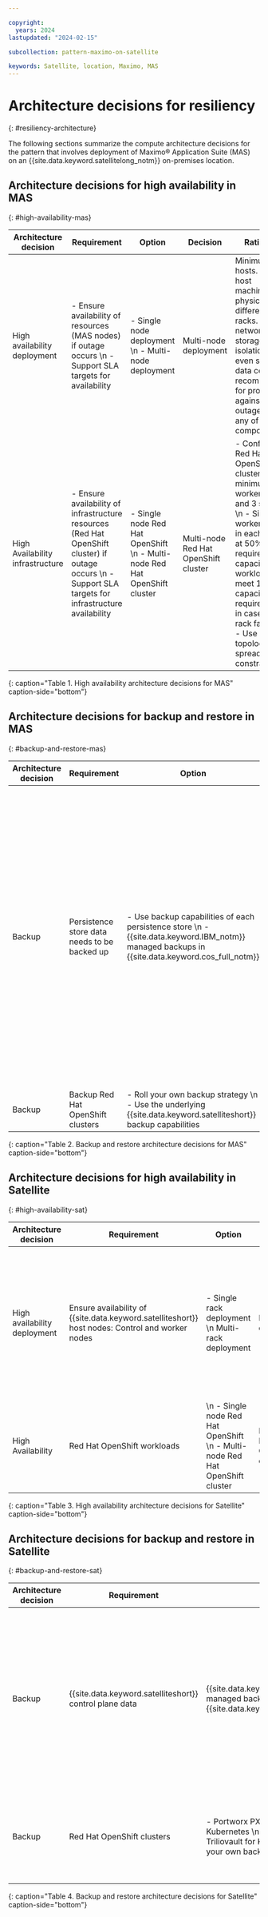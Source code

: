 ```yaml
---

copyright:
  years: 2024
lastupdated: "2024-02-15"

subcollection: pattern-maximo-on-satellite

keywords: Satellite, location, Maximo, MAS
---
```


# Architecture decisions for resiliency
{: #resiliency-architecture}

The following sections summarize the compute architecture decisions for the pattern that involves deployment of Maximo® Application Suite (MAS) on an {{site.data.keyword.satellitelong_notm}} on-premises location.

## Architecture decisions for high availability in MAS
{: #high-availability-mas}

| Architecture decision | Requirement | Option | Decision | Rationale |
|---|---|---|---|---|
| High availability deployment | - Ensure availability of resources (MAS nodes) if outage occurs \n - Support SLA targets for availability | - Single node deployment \n - Multi-node deployment	| Multi-node deployment	| Minimum of 3 hosts. Place host machines in physically different racks. Power, network, and storage isolation and even separate data centers recommended for protection against outages for any of these components. |
| High Availability infrastructure | - Ensure availability of infrastructure resources (Red Hat OpenShift cluster) if outage occurs \n - Support SLA targets for infrastructure availability | - Single node Red Hat OpenShift \n - Multi-node Red Hat OpenShift cluster | Multi-node Red Hat OpenShift cluster | - Configure Red Hat OpenShift clusters with a minimum of 3 worker nodes and 3 spares. \n - Size the worker nodes in each zone at 50% of required CPU capacity for workloads to meet 100% capacity requirements in case of rack failure. \n - Use pod topology spread constraints. |
{: caption="Table 1. High availability architecture decisions for MAS" caption-side="bottom"}

## Architecture decisions for backup and restore in MAS
{: #backup-and-restore-mas}

| Architecture decision | Requirement | Option | Decision | Rationale |
|---|---|---|---|---|
| Backup |  Persistence store data needs to be backed up | - Use backup capabilities of each persistence store \n - {{site.data.keyword.IBM_notm}} managed backups in {{site.data.keyword.cos_full_notm}} | Use backup capabilities of each persistence store | There are application services and data services that need to be spread across nodes (or zones) with an adequate level of replication configured. In addition to Suite services, each data service in MAS has different replication features. Refer to [MAS resiliency pre-requisites](https://www.ibm.com/docs/en/mas-cd/continuous-delivery?topic=availability-resilient-architecture-components#concept_lpr_mxk_nwb__title__5) |
| Backup | Backup Red Hat OpenShift clusters | - Roll your own backup strategy \n - Use the underlying {{site.data.keyword.satelliteshort}} backup capabilities | Use the underlying {{site.data.keyword.satelliteshort}} backup capabilities |
{: caption="Table 2. Backup and restore architecture decisions for MAS" caption-side="bottom"}


## Architecture decisions for high availability in Satellite
{: #high-availability-sat}

| Architecture decision | Requirement | Option | Decision | Rationale |
|---|---|---|---|---|
| High availability deployment| Ensure availability of {{site.data.keyword.satelliteshort}} host nodes: Control and worker nodes | - Single rack deployment \n Multi-rack deployment	| Multi-rack deployment	| Minimum of 3 hosts and spares across the 3 racks. Place the host machines in physically different racks. Power, network, and storage isolation and separate data centers recommended for protection against outages for any of these components. Separate physical locations (<100 ms latency) are recommended for protection against data center outages. For more information, see [{{site.data.keyword.satelliteshort}} HA considerations](/docs/satellite?topic=satellite-ha). |
| High Availability | Red Hat OpenShift workloads | \n - Single node Red Hat OpenShift \n - Multi-node Red Hat OpenShift cluster | Multi-node Red Hat OpenShift cluster | Configure Red Hat OpenShift clusters with a minimum of 3 worker nodes and spares across 3 racks. Size the worker nodes in each rack at 50% of required CPU capacity for workloads to meet 100% capacity requirements because of a rack failure. |
{: caption="Table 3. High availability architecture decisions for Satellite" caption-side="bottom"}

## Architecture decisions for backup and restore in Satellite
{: #backup-and-restore-sat}

| Architecture decision | Requirement | Option | Decision | Rationale |
|---|---|---|---|---|
| Backup |  {{site.data.keyword.satelliteshort}} control plane data | {{site.data.keyword.IBM_notm}} managed backups in {{site.data.keyword.cos_full_notm}} | {{site.data.keyword.IBM_notm}} managed backups in {{site.data.keyword.cos_full_notm}}| {{site.data.keyword.IBM_notm}} {{site.data.keyword.satelliteshort}} service backs up {{site.data.keyword.satelliteshort}} control plane data as follows. For more information, see [Securing your Data](/docs/satellite?topic=satellite-data-security) \n {{site.data.keyword.satelliteshort}} control plane master data backups in {{site.data.keyword.IBM_notm}} owned {{site.data.keyword.cos_full_notm}} instance every hour \n {{site.data.keyword.satelliteshort}} enabled services master data backups in customer-owned {{site.data.keyword.cos_full_notm}} instance every 8 hours |
| Backup | Red Hat OpenShift clusters | - Portworx PX backup for Kubernetes \n Kasten by Veeam \n Triliovault for Kubernetes \n Bring your own backup tool | Portworx PX Backup for Kubernetes | Use the PX-Backup add-on to Portworx Enterprise to backup application data, configuration, and Kubernetes objects at the Kubernetes pod, namespace, or cluster level. \n Backups can be stored in a customer-owned {{site.data.keyword.cos_full_notm}} instance.|
{: caption="Table 4. Backup and restore architecture decisions for Satellite" caption-side="bottom"}

<!--
| Architecture decision | Requirement | Option | Decision | Rationale |
| -------------- | -------------- | -------------- | -------------- | -------------- |
| High availability deployment | * Ensure availability of resources if outages occur. \n * Support SLA targets for availability. | - Single zone, single region \n - Multi zone, single region \n - Multi-zone, multi region | text | text|
| High availability infrastructure | * Ensure availability of infrastructure resources if outages occur. \n * Support SLA targets for infrastructure availability. | text | text | text|
| High availability application and database | * Ensure availability of application resources if outages occur. \n * Support SLA targets for application availability. | text | text | text|
{: caption="Table 1. High availability architecture decisions" caption-side="bottom"}


## Architecture decisions for disaster recovery for Satellite
{: #disaster recovery-sat}

| Architecture decision | Requirement | Option | Decision | Rationale |
| -------------- | -------------- | -------------- | -------------- | -------------- |
| Disaster recovery - application | Application disaster recovery capability in secondary region to meet RTO/RPO requirements| text | text | text |
| Disaster recovery - database    | Database recovery capability in secondary region | text | Continuous replication of data from a primary to a secondary system in a separate region, including in-memory loading, system replication facilitates rapid failover in the event of a disaster|
| Disaster recovery - infrastructure | Infrastructure disaster recovery capability in secondary region to meet RTO/RPO requirements| text | text | text |
{: caption="Table 2. Disaster recovery architecture decisions" caption-side="bottom"}
-->
